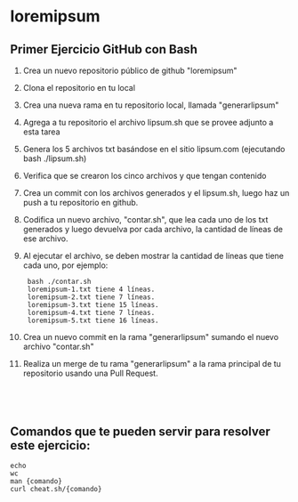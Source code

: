 # loremipsum

## Primer Ejercicio GitHub con Bash

1. Crea un nuevo repositorio público de github "loremipsum"
2. Clona el repositorio en tu local
3. Crea una nueva rama en tu repositorio local, llamada "generarlipsum"
4. Agrega  a tu repositorio el archivo lipsum.sh que se provee adjunto a esta tarea
5. Genera los 5 archivos txt basándose en el sitio lipsum.com (ejecutando bash ./lipsum.sh)
6. Verifica que se crearon los cinco archivos y que tengan contenido
7. Crea un commit con los archivos generados y el lipsum.sh, luego haz un push a tu repositorio en github.
8. Codifica un nuevo archivo, "contar.sh", que lea cada uno de los txt generados y luego devuelva por cada archivo, la cantidad de líneas de ese archivo.
9. Al ejecutar el archivo, se deben mostrar la cantidad de líneas que tiene cada uno, por ejemplo:


        bash ./contar.sh
        loremipsum-1.txt tiene 4 líneas.
        loremipsum-2.txt tiene 7 líneas.
        loremipsum-3.txt tiene 15 líneas.
        loremipsum-4.txt tiene 7 líneas.
        loremipsum-5.txt tiene 16 líneas.


10. Crea un nuevo commit en la rama "generarlipsum" sumando el nuevo archivo "contar.sh"
11. Realiza un merge de tu rama "generarlipsum" a la rama principal de tu repositorio usando una Pull Request.

## &nbsp;

## Comandos que te pueden servir para resolver este ejercicio:
    echo
    wc
    man {comando}
    curl cheat.sh/{comando}

